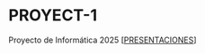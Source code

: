 # PROYECT-1
Proyecto de Informática 2025
[[PRESENTACIONES](https://gamma.app/docs/ANALISIS-DEL-MERCADO-LABORAL-bc3pxk0qxrhhb2v)]
